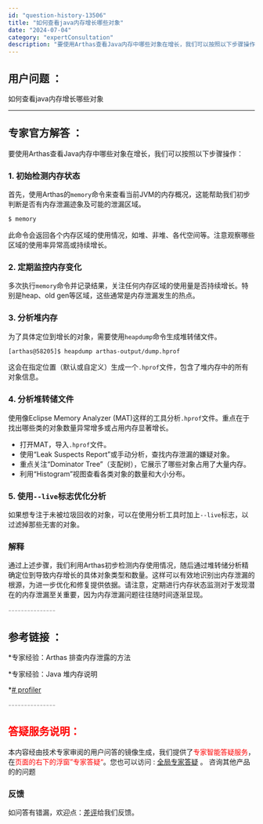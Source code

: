 ```yaml
---
id: "question-history-13506"
title: "如何查看java内存增长哪些对象"
date: "2024-07-04"
category: "expertConsultation"
description: "要使用Arthas查看Java内存中哪些对象在增长，我们可以按照以下步骤操作：### 1. 初始检测内存状态首先，使用Arthas的`memory`命令来查看当前JVM的内存概况，这能帮助我们初步判断是否有内存泄漏迹象及可能的泄漏区域。```bash$ memory```此命令会返回各个内存区域的使"
---
```


## 用户问题 ：

如何查看java内存增长哪些对象

---

## 专家官方解答 ：

要使用Arthas查看Java内存中哪些对象在增长，我们可以按照以下步骤操作：

### 1. 初始检测内存状态

首先，使用Arthas的`memory`命令来查看当前JVM的内存概况，这能帮助我们初步判断是否有内存泄漏迹象及可能的泄漏区域。

```bash
$ memory
```

此命令会返回各个内存区域的使用情况，如堆、非堆、各代空间等。注意观察哪些区域的使用率异常高或持续增长。

### 2. 定期监控内存变化

多次执行`memory`命令并记录结果，关注任何内存区域的使用量是否持续增长。特别是heap、old gen等区域，这些通常是内存泄漏发生的热点。

### 3. 分析堆内存

为了具体定位到增长的对象，需要使用`heapdump`命令生成堆转储文件。

```bash
[arthas@58205]$ heapdump arthas-output/dump.hprof
```

这会在指定位置（默认或自定义）生成一个`.hprof`文件，包含了堆内存中的所有对象信息。

### 4. 分析堆转储文件

使用像Eclipse Memory Analyzer (MAT)这样的工具分析`.hprof`文件。重点在于找出哪些类的对象数量异常增多或占用内存显著增长。

- 打开MAT，导入`.hprof`文件。
- 使用“Leak Suspects Report”或手动分析，查找内存泄漏的嫌疑对象。
- 重点关注“Dominator Tree”（支配树），它展示了哪些对象占用了大量内存。
- 利用“Histogram”视图查看各类对象的数量和大小分布。

### 5. 使用`--live`标志优化分析

如果想专注于未被垃圾回收的对象，可以在使用分析工具时加上`--live`标志，以过滤掉那些无害的对象。

### 解释

通过上述步骤，我们利用Arthas初步检测内存使用情况，随后通过堆转储分析精确定位到导致内存增长的具体对象类型和数量。这样可以有效地识别出内存泄漏的根源，为进一步优化和修复提供依据。请注意，定期进行内存状态监测对于发现潜在的内存泄漏至关重要，因为内存泄漏问题往往随时间逐渐显现。

<font color="#949494">---------------</font>

## 参考链接 ：

\*专家经验：Arthas 排查内存泄露的方法

\*专家经验：Java 堆内存说明

\*[# profiler](https://github.com/alibaba/arthas/tree/master/site/docs/doc/profiler.md)

<font color="#949494">---------------</font>

## <font color="#FF0000">答疑服务说明：</font>

本内容经由技术专家审阅的用户问答的镜像生成，我们提供了<font color="#FF0000">专家智能答疑服务</font>，在<font color="#FF0000">页面的右下的浮窗”专家答疑“</font>。您也可以访问 : [全局专家答疑](https://answer.opensource.alibaba.com/docs/intro) 。 咨询其他产品的的问题

### 反馈

如问答有错漏，欢迎点：[差评](https://ai.nacos.io/user/feedbackByEnhancerGradePOJOID?enhancerGradePOJOId=16069)给我们反馈。
